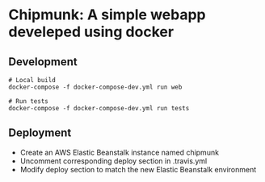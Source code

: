 # Chipmunk: A simple webapp develeped using docker

## Development
```
# Local build
docker-compose -f docker-compose-dev.yml run web

# Run tests
docker-compose -f docker-compose-dev.yml run tests
```

## Deployment
- Create an AWS Elastic Beanstalk instance named chipmunk
- Uncomment corresponding deploy section in .travis.yml
- Modify deploy section to match the new Elastic Beanstalk environment
